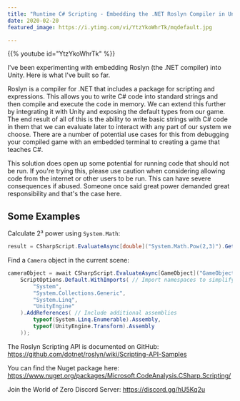 ```yaml
---
title: "Runtime C# Scripting - Embedding the .NET Roslyn Compiler in Unity"
date: 2020-02-20
featured_image: https://i.ytimg.com/vi/YtzYkoWhrTk/mqdefault.jpg

---
```


{{% youtube id="YtzYkoWhrTk" %}}

I've been experimenting with embedding Roslyn (the .NET compiler) into Unity. Here is what I've built so far.

Roslyn is a compiler for .NET that includes a package for scripting and expressions. This allows you to write C# code into standard strings and then compile and execute the code in memory. We can extend this further by integrating it with Unity and exposing the default types from our game. The end result of all of this is the ability to write basic strings with C# code in them that we can evaluate later to interact with any part of our system we choose. There are a number of potential use cases for this from debugging your compiled game with an embedded terminal to creating a game that teaches C#.

This solution does open up some potential for running code that should not be run. If you're trying this, please use caution when considering allowing code from the internet or other users to be run. This can have severe consequences if abused. Someone once said great power demanded great responsibility and that's the case here.

## Some Examples

Calculate 2³ power using `System.Math`:

```csharp
result = CSharpScript.EvaluateAsync[double]("System.Math.Pow(2,3)").GetAwaiter().GetResult();
```

Find a `Camera` object in the current scene:

```csharp
cameraObject = await CSharpScript.EvaluateAsync[GameObject]("GameObject.FindObjectsOfType[Camera]().First().gameObject",
    ScriptOptions.Default.WithImports( // Import namespaces to simplify scripts
        "System",
        "System.Collections.Generic",
        "System.Linq",
        "UnityEngine"
    ).AddReferences( // Include additional assemblies
        typeof(System.Linq.Enumerable).Assembly,
        typeof(UnityEngine.Transform).Assembly
    ));
```

The Roslyn Scripting API is documented on GitHub: https://github.com/dotnet/roslyn/wiki/Scripting-API-Samples

You can find the Nuget package here: https://www.nuget.org/packages/Microsoft.CodeAnalysis.CSharp.Scripting/


Join the World of Zero Discord Server: https://discord.gg/hU5Kq2u